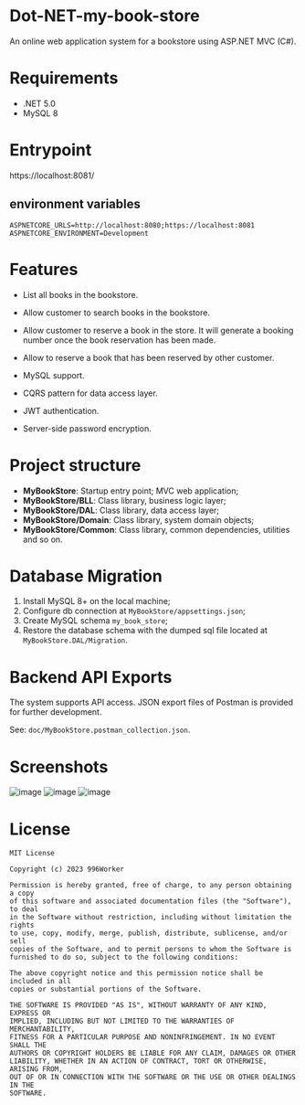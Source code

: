 # Dot-NET-my-book-store
An online web application system for a bookstore using ASP.NET MVC (C#). 

# Requirements
- .NET 5.0
- MySQL 8

# Entrypoint
https://localhost:8081/

## environment variables
`ASPNETCORE_URLS=http://localhost:8080;https://localhost:8081 ASPNETCORE_ENVIRONMENT=Development`

# Features
- List all books in the bookstore.

- Allow customer to search books in the bookstore.

- Allow customer to reserve a book in the store. It will generate a booking number once the book reservation has been made.

- Allow to reserve a book that has been reserved by other customer.

- MySQL support.

- CQRS pattern for data access layer.

- JWT authentication.

- Server-side password encryption.

# Project structure

- **MyBookStore**: Startup entry point; MVC web application;
- **MyBookStore/BLL**: Class library, business logic layer;
- **MyBookStore/DAL**: Class library, data access layer;
- **MyBookStore/Domain**: Class library, system domain objects;
- **MyBookStore/Common**: Class library, common dependencies, utilities and so on.

# Database Migration
1. Install MySQL 8+ on the local machine;
2. Configure db connection at `MyBookStore/appsettings.json`;
3. Create MySQL schema `my_book_store`;
4. Restore the database schema with the dumped sql file located at `MyBookStore.DAL/Migration`. 

# Backend API Exports
The system supports API access. JSON export files of Postman is provided for further development.

See: `doc/MyBookStore.postman_collection.json`.

# Screenshots
![image](https://user-images.githubusercontent.com/69796042/218667629-c4c9cf80-27a8-4c39-9b78-1b138979ab04.jpeg)
![image](https://user-images.githubusercontent.com/69796042/218667745-a6876788-2bd6-423d-8a13-f1458763217c.jpeg)
![image](https://user-images.githubusercontent.com/69796042/218667786-bf192d4a-453f-45e6-93ae-b0c751104811.jpeg)

# License
```
MIT License

Copyright (c) 2023 996Worker

Permission is hereby granted, free of charge, to any person obtaining a copy
of this software and associated documentation files (the "Software"), to deal
in the Software without restriction, including without limitation the rights
to use, copy, modify, merge, publish, distribute, sublicense, and/or sell
copies of the Software, and to permit persons to whom the Software is
furnished to do so, subject to the following conditions:

The above copyright notice and this permission notice shall be included in all
copies or substantial portions of the Software.

THE SOFTWARE IS PROVIDED "AS IS", WITHOUT WARRANTY OF ANY KIND, EXPRESS OR
IMPLIED, INCLUDING BUT NOT LIMITED TO THE WARRANTIES OF MERCHANTABILITY,
FITNESS FOR A PARTICULAR PURPOSE AND NONINFRINGEMENT. IN NO EVENT SHALL THE
AUTHORS OR COPYRIGHT HOLDERS BE LIABLE FOR ANY CLAIM, DAMAGES OR OTHER
LIABILITY, WHETHER IN AN ACTION OF CONTRACT, TORT OR OTHERWISE, ARISING FROM,
OUT OF OR IN CONNECTION WITH THE SOFTWARE OR THE USE OR OTHER DEALINGS IN THE
SOFTWARE.
```
